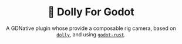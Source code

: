 
<div align="center">

# 🎥 Dolly For Godot

A GDNative plugin whose provide a composable rig camera, based on [`dolly`](https://github.com/h3r2tic/dolly/), and using [`godot-rust`](https://github.com/godot-rust/godot-rust/).

</div>
